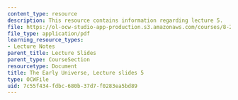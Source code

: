 ```yaml
---
content_type: resource
description: This resource contains information regarding lecture 5.
file: https://ol-ocw-studio-app-production.s3.amazonaws.com/courses/8-286-the-early-universe-fall-2013/7c55f434fdbc680b37d7f0283ea5bd89_MIT8_286F13_lec05.pdf
file_type: application/pdf
learning_resource_types:
- Lecture Notes
parent_title: Lecture Slides
parent_type: CourseSection
resourcetype: Document
title: The Early Universe, Lecture slides 5
type: OCWFile
uid: 7c55f434-fdbc-680b-37d7-f0283ea5bd89
---
```

